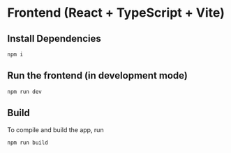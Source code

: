 # Frontend (React + TypeScript + Vite)

## Install Dependencies
```shell
npm i
```

## Run the frontend (in development mode)
```shell
npm run dev
```

## Build

To compile and build the app, run
```shell
npm run build
```